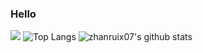 ### Hello

[![](https://activity-graph.herokuapp.com/graph?username=zhanruix07&theme=dracula)](https://github.com/ashutosh00710/github-readme-activity-graph) ![Top Langs](https://github-readme-stats.vercel.app/api/top-langs/?username=zhanruix07&langs_count=6)
![zhanruix07's github stats](https://github-readme-stats.vercel.app/api?username=zhanruix07&show_icons=true&theme=vue) 




